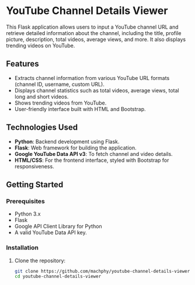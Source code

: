 # YouTube Channel Details Viewer

This Flask application allows users to input a YouTube channel URL and retrieve detailed information about the channel, including the title, profile picture, description, total videos, average views, and more. It also displays trending videos on YouTube.

## Features

- Extracts channel information from various YouTube URL formats (channel ID, username, custom URL).
- Displays channel statistics such as total videos, average views, total long and short videos.
- Shows trending videos from YouTube.
- User-friendly interface built with HTML and Bootstrap.

## Technologies Used

- **Python**: Backend development using Flask.
- **Flask**: Web framework for building the application.
- **Google YouTube Data API v3**: To fetch channel and video details.
- **HTML/CSS**: For the frontend interface, styled with Bootstrap for responsiveness.

## Getting Started

### Prerequisites

- Python 3.x
- Flask
- Google API Client Library for Python
- A valid YouTube Data API key.

### Installation

1. Clone the repository:

   ```bash
   git clone https://github.com/machphy/youtube-channel-details-viewer.git
   cd youtube-channel-details-viewer
